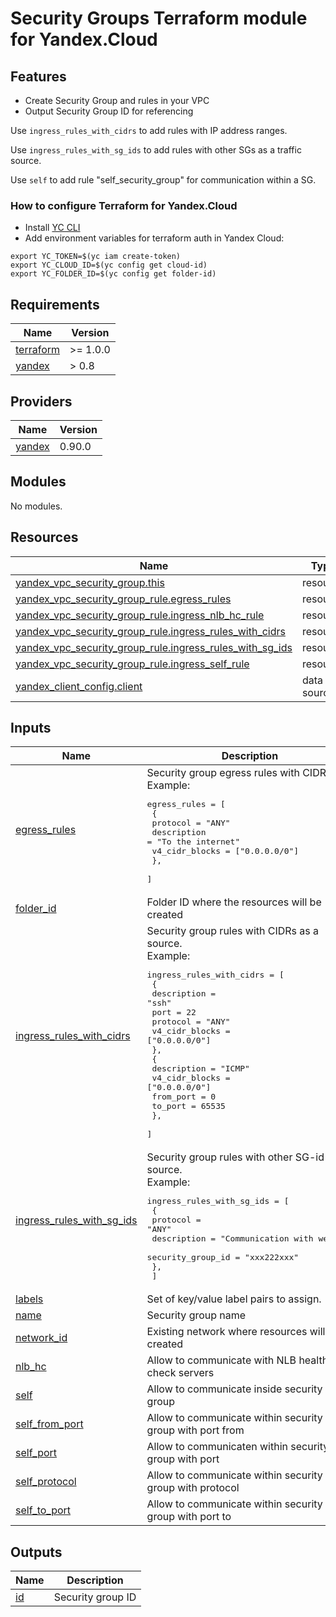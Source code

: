 # Security Groups Terraform module for Yandex.Cloud

## Features

* Create Security Group and rules in your VPC
* Output Security Group ID for referencing

Use `ingress_rules_with_cidrs` to add rules with IP address ranges.

Use `ingress_rules_with_sg_ids` to add rules with other SGs as a traffic source.

Use `self` to add rule "self_security_group" for communication within a SG.


### How to configure Terraform for Yandex.Cloud 

- Install [YC CLI](https://cloud.yandex.com/docs/cli/quickstart)
- Add environment variables for terraform auth in Yandex Cloud:
  
```
export YC_TOKEN=$(yc iam create-token)
export YC_CLOUD_ID=$(yc config get cloud-id)
export YC_FOLDER_ID=$(yc config get folder-id)
``` 
<!-- BEGINNING OF PRE-COMMIT-TERRAFORM DOCS HOOK -->
## Requirements

| Name | Version |
|------|---------|
| <a name="requirement_terraform"></a> [terraform](#requirement\_terraform) | >= 1.0.0 |
| <a name="requirement_yandex"></a> [yandex](#requirement\_yandex) | > 0.8 |

## Providers

| Name | Version |
|------|---------|
| <a name="provider_yandex"></a> [yandex](#provider\_yandex) | 0.90.0 |

## Modules

No modules.

## Resources

| Name | Type |
|------|------|
| [yandex_vpc_security_group.this](https://registry.terraform.io/providers/yandex-cloud/yandex/latest/docs/resources/vpc_security_group) | resource |
| [yandex_vpc_security_group_rule.egress_rules](https://registry.terraform.io/providers/yandex-cloud/yandex/latest/docs/resources/vpc_security_group_rule) | resource |
| [yandex_vpc_security_group_rule.ingress_nlb_hc_rule](https://registry.terraform.io/providers/yandex-cloud/yandex/latest/docs/resources/vpc_security_group_rule) | resource |
| [yandex_vpc_security_group_rule.ingress_rules_with_cidrs](https://registry.terraform.io/providers/yandex-cloud/yandex/latest/docs/resources/vpc_security_group_rule) | resource |
| [yandex_vpc_security_group_rule.ingress_rules_with_sg_ids](https://registry.terraform.io/providers/yandex-cloud/yandex/latest/docs/resources/vpc_security_group_rule) | resource |
| [yandex_vpc_security_group_rule.ingress_self_rule](https://registry.terraform.io/providers/yandex-cloud/yandex/latest/docs/resources/vpc_security_group_rule) | resource |
| [yandex_client_config.client](https://registry.terraform.io/providers/yandex-cloud/yandex/latest/docs/data-sources/client_config) | data source |

## Inputs

| Name | Description | Type | Default | Required |
|------|-------------|------|---------|:--------:|
| <a name="input_egress_rules"></a> [egress\_rules](#input\_egress\_rules) | Security group egress rules with CIDRs.<br>  Example:<pre>egress_rules = [<br>  {<br>    protocol       = "ANY"<br>    description    = "To the internet"<br>    v4_cidr_blocks = ["0.0.0.0/0"]<br>  },<br>  ]</pre> | `any` | n/a | yes |
| <a name="input_folder_id"></a> [folder\_id](#input\_folder\_id) | Folder ID where the resources will be created | `string` | `null` | no |
| <a name="input_ingress_rules_with_cidrs"></a> [ingress\_rules\_with\_cidrs](#input\_ingress\_rules\_with\_cidrs) | Security group rules with CIDRs as a source.<br>  Example:<pre>ingress_rules_with_cidrs = [<br>  {<br>    description    = "ssh"<br>    port           = 22<br>    protocol       = "ANY"<br>    v4_cidr_blocks = ["0.0.0.0/0"]<br>  },<br>  {<br>    description    = "ICMP"<br>    v4_cidr_blocks = ["0.0.0.0/0"]<br>    from_port      = 0<br>    to_port        = 65535<br>  },<br>  ]</pre> | `any` | n/a | yes |
| <a name="input_ingress_rules_with_sg_ids"></a> [ingress\_rules\_with\_sg\_ids](#input\_ingress\_rules\_with\_sg\_ids) | Security group rules with other SG-id as a source.<br>  Example:<pre>ingress_rules_with_sg_ids = [<br>  {<br>    protocol          = "ANY"<br>    description       = "Communication with web SG"<br>    security_group_id = "xxx222xxx"<br>  },<br>  ]</pre> | `any` | n/a | yes |
| <a name="input_labels"></a> [labels](#input\_labels) | Set of key/value label pairs to assign. | `map(string)` | `null` | no |
| <a name="input_name"></a> [name](#input\_name) | Security group name | `string` | n/a | yes |
| <a name="input_network_id"></a> [network\_id](#input\_network\_id) | Existing network where resources will be created | `string` | `null` | no |
| <a name="input_nlb_hc"></a> [nlb\_hc](#input\_nlb\_hc) | Allow to communicate with NLB health check servers | `bool` | `false` | no |
| <a name="input_self"></a> [self](#input\_self) | Allow to communicate inside security group | `bool` | `true` | no |
| <a name="input_self_from_port"></a> [self\_from\_port](#input\_self\_from\_port) | Allow to communicate within security group with port from | `number` | `null` | no |
| <a name="input_self_port"></a> [self\_port](#input\_self\_port) | Allow to communicaten within security group with port | `number` | `null` | no |
| <a name="input_self_protocol"></a> [self\_protocol](#input\_self\_protocol) | Allow to communicate within security group with protocol | `string` | `"ANY"` | no |
| <a name="input_self_to_port"></a> [self\_to\_port](#input\_self\_to\_port) | Allow to communicate within security group with port to | `number` | `null` | no |

## Outputs

| Name | Description |
|------|-------------|
| <a name="output_id"></a> [id](#output\_id) | Security group ID |
<!-- END OF PRE-COMMIT-TERRAFORM DOCS HOOK -->
